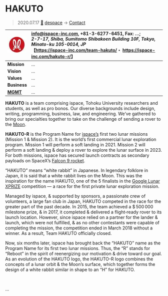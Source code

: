 # HAKUTO
> 2020.07.17 [🚀](../../index/index.md) [despace](../index.md) → [Contact](../contact.md)

|[![](../f/contact/h/hakuto_r_logo1_thumb.webp)](../f/contact/h/hakuto_r_logo1.webp)|<info@ispace-inc.com>, +81-3-6277-6451, Fax: …;<br> *2-7-17, Shiba, Sumitomo Shibakoen Building 10F, Tokyo, Minato-ku 105-0014, JP*<br> 【<https://ispace-inc.com/team-hakuto/>・ <https://ispace-inc.com/hakuto-r/>】|
|:--|:--|
|**Mission**|…|
|**Vision**|…|
|**Values**|…|
|**Business**|…|
|**[MGMT](../mgmt.md)**|…|

**HAKUTO** is a team comprising ispace, Tohoku University researchers and students, as well as pro bonos. Our diverse backgrounds include design, writing, programming, business, law, and engineering. We’ve gathered to bring our specialties together to take on the challenge of sending a rover to the [Moon](../moon.md).

**HAKUTO-R** is the Program Name for [ispace’s](ispace.md) first two lunar missions  (Mission 1 & Mission 2). It is the world’s first commercial lunar exploration program. Mission 1 will perform a soft landing in 2021. Mission 2 will perform a soft landing & deploy a rover to explore the lunar surface in 2023. For both missions, ispace has secured launch contracts as secondary payloads on SpaceX’s [Falcon 9 rocket](../falcon.md).

“HAKUTO” means “white rabbit” in Japanese. In legendary folklore in Japan, it is said that a white rabbit lives on the Moon. This was the inspiration for the name HAKUTO, one of the 5 finalists in the [Google Lunar XPRIZE](../google_lunar_x_prize.md) competition — a race for the first private lunar exploration mission.

Managed by ispace, & supported by sponsors, a passionate crew of volunteers, a large fan club in Japan, HAKUTO competed in the race for the greater part of the past decade. In 2015, the team achieved a $ 500 000 milestone prize, & in 2017, it completed & delivered a flight‑ready rover to its launch location. However, since ispace relied on a partner for the lander & launch, which were not fulfilled, & as no other contestants were capable of completing the mission, the competition ended in March 2018 without a winner. As a result, Team HAKUTO officially closed.

Now, six months later, ispace has brought back the “HAKUTO” name as the Program Name for its first two lunar missions. Thus, the “R” stands for “Reboot” in the spirit of reenergizing our motivation & drive toward our goal. As an evolution of the HAKUTO logo, the HAKUTO-R logo combines the concepts of a lunar orbit & the Moon’s surface, which together forms the design of a white rabbit similar in shape to an “H” for HAKUTO.

<p style="page-break-after:always"> </p>

…
